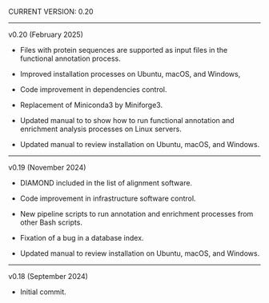CURRENT VERSION: 0.20

********************************************************************************

v0.20 (February 2025)

* Files with protein sequences are supported as input files in the functional annotation process.

* Improved installation processes on Ubuntu, macOS, and Windows,

* Code improvement in dependencies control.

* Replacement of Miniconda3 by Miniforge3.

* Updated manual to to show how to run functional annotation and enrichment analysis processes on Linux servers.

* Updated manual to review installation on Ubuntu, macOS, and Windows.

********************************************************************************

v0.19 (November 2024)

* DIAMOND included in the list of alignment software.

* Code improvement in infrastructure software control.

* New pipeline scripts to run annotation and enrichment processes from other Bash scripts.

* Fixation of a bug in a database index.

* Updated manual to review installation on Ubuntu, macOS, and Windows.

********************************************************************************

v0.18 (September 2024)

* Initial commit.
